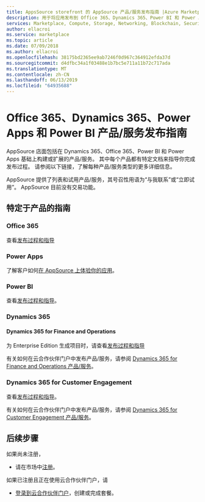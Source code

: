 ```yaml
---
title: AppsSource storefront 的 AppSource 产品/服务发布指南 |Azure Marketplace
description: 用于将应用发布到 Office 365、Dynamics 365、Power BI 和 Power Apps 的 AppSource 店面的分步指南和发布清单
services: Marketplace, Compute, Storage, Networking, Blockchain, Security, SaaS
author: ellacroi
ms.service: marketplace
ms.topic: article
ms.date: 07/09/2018
ms.author: ellacroi
ms.openlocfilehash: 38175bd2365ee9ab7246f0d967c364912efda37d
ms.sourcegitcommit: d4dfbc34a1f03488e1b7bc5e711a11b72c717ada
ms.translationtype: MT
ms.contentlocale: zh-CN
ms.lasthandoff: 06/13/2019
ms.locfileid: "64935688"
---
```

# <a name="office-365-dynamics-365-power-apps-and-power-bi-offer-publishing-guide"></a>Office 365、Dynamics 365、Power Apps 和 Power BI 产品/服务发布指南

AppSource 店面包括在 Dynamics 365、Office 365、Power BI 和 Power Apps 基础上构建或扩展的产品/服务。 其中每个产品都有特定文档来指导你完成发布过程。 请参阅以下链接，了解每种产品/服务类型的更多详细信息。 

AppSource 提供了列表和试用产品/服务，其号召性用语为“与我联系”或“立即试用”。 AppSource 目前没有交易功能。

## <a name="product-specific-guides"></a>特定于产品的指南

### <a name="office-365"></a>Office 365

查看[发布过程和指导](https://docs.microsoft.com/office/dev/store/submit-to-the-office-store)

### <a name="power-apps"></a>Power Apps

了解客户如何[在 AppSource 上体验你的应用](https://powerapps.microsoft.com/blog/appsource-test-drive/)。

### <a name="power-bi"></a>Power BI

查看[发布过程和指导](https://docs.microsoft.com/power-bi/developer/office-store)。

### <a name="dynamics-365"></a>Dynamics 365

#### <a name="dynamics-365-for-finance-and-operations"></a>Dynamics 365 for Finance and Operations
为 Enterprise Edition 生成项目时，请查看[发布过程和指导](https://docs.microsoft.com/dynamics365/unified-operations/dev-itpro/lcs-solutions/lcs-solutions-app-source)

有关如何在云合作伙伴门户中发布产品/服务，请参阅 [Dynamics 365 for Finance and Operations 产品/服务](https://docs.microsoft.com/azure/marketplace/cloud-partner-portal-orig/cpp-dynamics-365-operations-offer)。

### <a name="dynamics-365-for-customer-engagement"></a>Dynamics 365 for Customer Engagement
查看[发布过程和指导](https://docs.microsoft.com/dynamics365/customer-engagement/developer/publish-app-appsource)。

有关如何在云合作伙伴门户中发布产品/服务，请参阅 [Dynamics 365 for Customer Engagement 产品/服务](https://docs.microsoft.com/azure/marketplace/cloud-partner-portal-orig/cpp-customer-engagement-offer)。

## <a name="next-steps"></a>后续步骤

如果尚未注册， 

- 请在市场中[注册](https://azuremarketplace.microsoft.com/sell)。

如果已注册且正在使用云合作伙伴门户，请 

- [登录到云合作伙伴门户](https://cloudpartner.azure.com)，创建或完成套餐。

